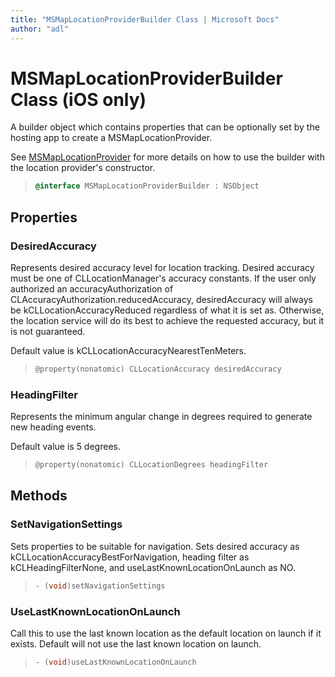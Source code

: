 ```yaml
---
title: "MSMapLocationProviderBuilder Class | Microsoft Docs"
author: "adl"
---
```


# MSMapLocationProviderBuilder Class (iOS only)

A builder object which contains properties that can be optionally set by the hosting app to create a MSMapLocationProvider.

See [MSMapLocationProvider](msmaplocationprovider-class.md) for more details on how to use the builder with the location provider's constructor.

>```objectivec
> @interface MSMapLocationProviderBuilder : NSObject
>```

## Properties

### DesiredAccuracy

Represents desired accuracy level for location tracking. Desired accuracy must be one of CLLocationManager's accuracy constants. If the user only authorized an accuracyAuthorization of CLAccuracyAuthorization.reducedAccuracy, desiredAccuracy will always be kCLLocationAccuracyReduced regardless of what it is set as. Otherwise, the location service will do its best to achieve the requested accuracy, but it is not guaranteed. 

Default value is kCLLocationAccuracyNearestTenMeters.

>```objectivec
> @property(nonatomic) CLLocationAccuracy desiredAccuracy
>```

### HeadingFilter

Represents the minimum angular change in degrees required to generate new heading events.

Default value is 5 degrees.

>```objectivec
> @property(nonatomic) CLLocationDegrees headingFilter
>```

## Methods

### SetNavigationSettings
Sets properties to be suitable for navigation. Sets desired accuracy as kCLLocationAccuracyBestForNavigation, heading filter as kCLHeadingFilterNone, and useLastKnownLocationOnLaunch as NO.

>```objectivec
> - (void)setNavigationSettings
>```

### UseLastKnownLocationOnLaunch

Call this to use the last known location as the default location on launch if it exists. Default will not use the last known location on launch.

>```objectivec
> - (void)useLastKnownLocationOnLaunch
>```